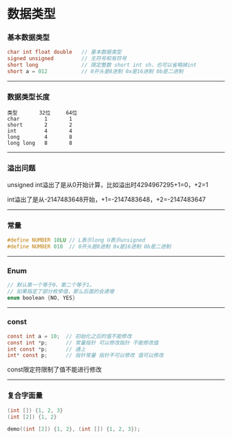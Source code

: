 # 数据类型

### 基本数据类型

```c
char int float double	// 基本数据类型
signed unsigned		    // 无符号和有符号
short long			    // 限定整数 short int sh，也可以省略掉int
short a = 012			// 0开头是8进制 0x是16进制 0b是二进制
```

-----

### 数据类型长度

```
类型       32位     64位
char        1       1
short       2	    2
int         4       4
long        4       8
long long   8       8
```

------

### 溢出问题

unsigned int溢出了是从0开始计算，比如溢出时4294967295+1=0，+2=1

int溢出了是从-2147483648开始，+1=-2147483648，+2=-2147483647

------

### 常量

```c
#define NUMBER 10LU // L表示long U表示unsigned
#define NUMBER 010  // 0开头是8进制 0x是16进制 0b是二进制
```

------

### Enum

```c
// 默认第一个等于0，第二个等于1。
// 如果指定了部分枚举值，那么后面的会递增
enum boolean {NO, YES}
```

------

### const

```c
const int a = 10;  // 初始化之后的值不能修改
const int *p;	   // 常量指针 可以修改指针 不能修改值
int const *p;	   // 通上
int* const p;      // 指针常量 指针不可以修改 值可以修改
```

const限定符限制了值不能进行修改

------

### 复合字面量

```c
(int []) {1, 2, 3}
(int [2]) {1, 2}

demo((int [2]) {1, 2}, (int []) {1, 2, 3});
```